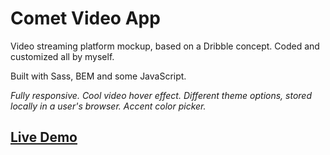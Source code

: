 
# Comet Video App 
Video streaming platform mockup, based on a Dribble concept. Coded and customized all by myself.

Built with Sass, BEM and some JavaScript.

*Fully responsive. Cool video hover effect. Different theme options, stored locally in a user's browser. Accent color picker.*

## [Live Demo](https://mat2ja.github.io/comet/)
